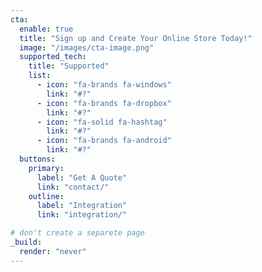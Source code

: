 ```yaml
---
cta:
  enable: true
  title: "Sign up and Create Your Online Store Today!"
  image: "/images/cta-image.png"
  supported_tech:
    title: "Supported"
    list:
      - icon: "fa-brands fa-windows"
        link: "#?"
      - icon: "fa-brands fa-dropbox"
        link: "#?"
      - icon: "fa-solid fa-hashtag"
        link: "#?"
      - icon: "fa-brands fa-android"
        link: "#?"
  buttons:
    primary:
      label: "Get A Quote"
      link: "contact/"
    outline:
      label: "Integration"
      link: "integration/"

# don't create a separete page
_build:
  render: "never"
---
```

